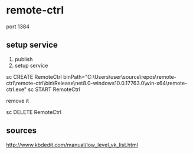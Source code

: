 # remote-ctrl

port 1384

## setup service

1. publish
2. setup service 

sc CREATE RemoteCtrl binPath="C:\Users\user\source\repos\remote-ctrl\remote-ctrl\bin\Release\net8.0-windows10.0.17763.0\win-x64\remote-ctrl.exe"
sc START RemoteCtrl

remove it

sc DELETE RemoteCtrl

## sources

http://www.kbdedit.com/manual/low_level_vk_list.html